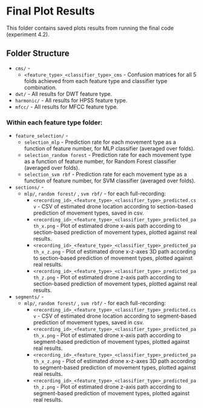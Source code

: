 # Final Plot Results

This folder contains saved plots results from running the final code (experiment 4.2).

## Folder Structure

- `cms/` - 
  * `<feature_type>_<classifier_type>_cms` - Confusion matrices for all 5 folds achieved from each feature type and classifier type combination.
- `dwt/` - All results for DWT feature type.
- `harmonic/` - All results for HPSS feature type.
- `mfcc/` - All results for MFCC feature type.

### Within each feature type folder:

- `feature_selection/` -
  * `selection_mlp` - Prediction rate for each movement type as a function of feature number, for MLP classifier (averaged over folds).
  * `selection_random forest` - Prediction rate for each movement type as a function of feature number, for Random Forest classifier (averaged over folds).
  * `selection_svm rbf` - Prediction rate for each movement type as a function of feature number, for SVM classifier (averaged over folds).
- `sections/` - 
  * `mlp/`, `random forest/` , `svm rbf/` - for each full-recording:
    * `<recording_id>_<feature_type>_<classifier_type>_predicted.csv` - CSV of estimated drone location according to section-based prediction of movement types, saved in csv.
    * `<recording_id>_<feature_type>_<classifier_type>_predicted_path_x.png` - Plot of estimated drone x-axis path according to section-based prediction of movement types, plotted against real results.
    * `<recording_id>_<feature_type>_<classifier_type>_predicted_path_x_z.png` - Plot of estimated drone x-z-axes 3D path according to section-based prediction of movement types, plotted against real results.
    * `<recording_id>_<feature_type>_<classifier_type>_predicted_path_z.png` - Plot of estimated drone z-axis path according to section-based prediction of movement types, plotted against real results.
- `segments/` - 
  * `mlp/`, `random forest/` , `svm rbf/` - for each full-recording:
    * `<recording_id>_<feature_type>_<classifier_type>_predicted.csv` - CSV of estimated drone location according to segment-based prediction of movement types, saved in csv.
    * `<recording_id>_<feature_type>_<classifier_type>_predicted_path_x.png` - Plot of estimated drone x-axis path according to segment-based prediction of movement types, plotted against real results.
    * `<recording_id>_<feature_type>_<classifier_type>_predicted_path_x_z.png` - Plot of estimated drone x-z-axes 3D path according to segment-based prediction of movement types, plotted against real results.
    * `<recording_id>_<feature_type>_<classifier_type>_predicted_path_z.png` - Plot of estimated drone z-axis path according to segment-based prediction of movement types, plotted against real results.